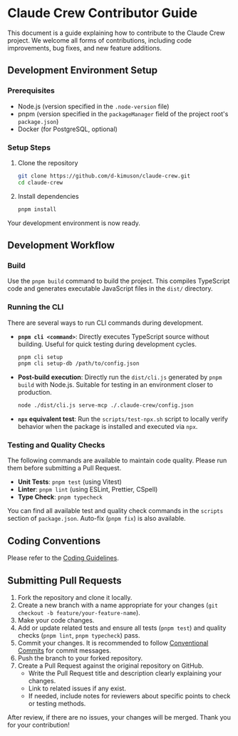 # Claude Crew Contributor Guide

This document is a guide explaining how to contribute to the Claude Crew project. We welcome all forms of contributions, including code improvements, bug fixes, and new feature additions.

## Development Environment Setup

### Prerequisites

- Node.js (version specified in the `.node-version` file)
- pnpm (version specified in the `packageManager` field of the project root's `package.json`)
- Docker (for PostgreSQL, optional)

### Setup Steps

1.  Clone the repository

    ```bash
    git clone https://github.com/d-kimuson/claude-crew.git
    cd claude-crew
    ```

2.  Install dependencies
    ```bash
    pnpm install
    ```

Your development environment is now ready.

## Development Workflow

### Build

Use the `pnpm build` command to build the project. This compiles TypeScript code and generates executable JavaScript files in the `dist/` directory.

### Running the CLI

There are several ways to run CLI commands during development.

- **`pnpm cli <command>`**: Directly executes TypeScript source without building. Useful for quick testing during development cycles.
  ```bash
  pnpm cli setup
  pnpm cli setup-db /path/to/config.json
  ```
- **Post-build execution**: Directly run the `dist/cli.js` generated by `pnpm build` with Node.js. Suitable for testing in an environment closer to production.
  ```bash
  node ./dist/cli.js serve-mcp ./.claude-crew/config.json
  ```
- **`npx` equivalent test**: Run the `scripts/test-npx.sh` script to locally verify behavior when the package is installed and executed via `npx`.

### Testing and Quality Checks

The following commands are available to maintain code quality. Please run them before submitting a Pull Request.

- **Unit Tests**: `pnpm test` (using Vitest)
- **Linter**: `pnpm lint` (using ESLint, Prettier, CSpell)
- **Type Check**: `pnpm typecheck`

You can find all available test and quality check commands in the `scripts` section of `package.json`. Auto-fix (`pnpm fix`) is also available.

## Coding Conventions

Please refer to the [Coding Guidelines](./coding-guidelines.md).

## Submitting Pull Requests

1.  Fork the repository and clone it locally.
2.  Create a new branch with a name appropriate for your changes (`git checkout -b feature/your-feature-name`).
3.  Make your code changes.
4.  Add or update related tests and ensure all tests (`pnpm test`) and quality checks (`pnpm lint`, `pnpm typecheck`) pass.
5.  Commit your changes. It is recommended to follow [Conventional Commits](https://www.conventionalcommits.org/) for commit messages.
6.  Push the branch to your forked repository.
7.  Create a Pull Request against the original repository on GitHub.
    - Write the Pull Request title and description clearly explaining your changes.
    - Link to related issues if any exist.
    - If needed, include notes for reviewers about specific points to check or testing methods.

After review, if there are no issues, your changes will be merged. Thank you for your contribution!
